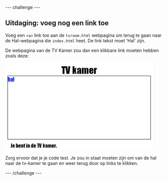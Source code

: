 --- challenge ---

## Uitdaging: voeg nog een link toe

Voeg een `<a>` link toe aan de `tvroom.html` webpagina om terug te gaan naar de Hal-webpagina die `index.html` heet. De link tekst moet 'Hal' zijn.

De webpagina van de TV Kamer zou dan een klikbare link moeten hebben zoals deze:

![screenshot](images/rooms-hall-link.png)

Zorg ervoor dat je je code test. Je zou in staat moeten zijn om van de hal naar de tv-kamer te gaan en weer terug door op links te klikken.

--- /challenge ---